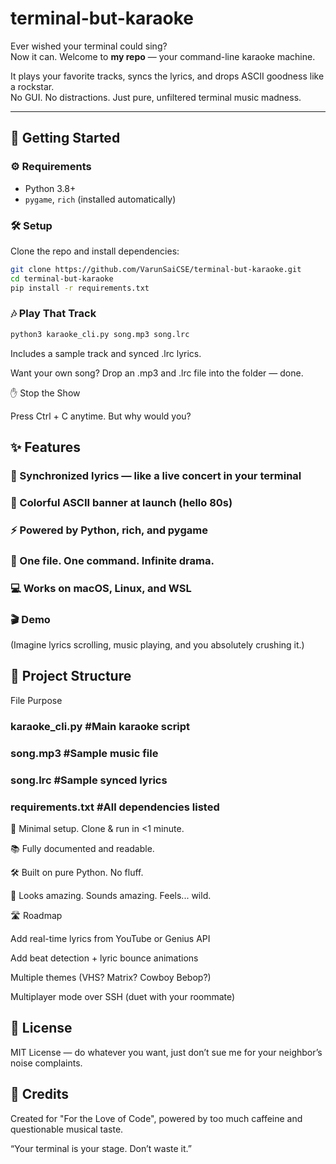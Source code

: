 # terminal-but-karaoke

Ever wished your terminal could sing?  
Now it can. Welcome to **my repo** — your command-line karaoke machine.

It plays your favorite tracks, syncs the lyrics, and drops ASCII goodness like a rockstar.  
No GUI. No distractions. Just pure, unfiltered terminal music madness.

---

## 🚀 Getting Started

### ⚙️ Requirements
- Python 3.8+
- `pygame`, `rich` (installed automatically)

### 🛠️ Setup
Clone the repo and install dependencies:
```bash
git clone https://github.com/VarunSaiCSE/terminal-but-karaoke.git
cd terminal-but-karaoke
pip install -r requirements.txt
```


### 🎶 Play That Track
```bash
python3 karaoke_cli.py song.mp3 song.lrc
```

Includes a sample track and synced .lrc lyrics.

Want your own song? Drop an .mp3 and .lrc file into the folder — done.

✋ Stop the Show

Press Ctrl + C anytime. But why would you?

## ✨ Features

### 🎵 Synchronized lyrics — like a live concert in your terminal
### 🌈 Colorful ASCII banner at launch (hello 80s)
### ⚡ Powered by Python, rich, and pygame
### 🧠 One file. One command. Infinite drama.
### 💻 Works on macOS, Linux, and WSL
### 🎬 Demo

(Imagine lyrics scrolling, music playing, and you absolutely crushing it.)

## 📁 Project Structure

File	Purpose

### karaoke_cli.py	#Main karaoke script

### song.mp3	#Sample music file

### song.lrc	#Sample synced lyrics

### requirements.txt	#All dependencies listed


🧪 Minimal setup. Clone & run in <1 minute.

📚 Fully documented and readable.

🛠️ Built on pure Python. No fluff.

🤘 Looks amazing. Sounds amazing. Feels... wild.

🛣️ Roadmap

 Add real-time lyrics from YouTube or Genius API
 
 Add beat detection + lyric bounce animations
 
 Multiple themes (VHS? Matrix? Cowboy Bebop?)
 
 Multiplayer mode over SSH (duet with your roommate)
 
## 📜 License

MIT License — do whatever you want, just don’t sue me for your neighbor’s noise complaints.

## 🔗 Credits

Created for "For the Love of Code", powered by too much caffeine and questionable musical taste.

“Your terminal is your stage. Don’t waste it.”
